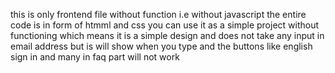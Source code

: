 this is only frontend file without function i.e without javascript 
the entire code is in form of htmml and css 
you can use it as a simple project without functioning which means it is a simple design and does not take any input 
in email address but is will show when you type 
and the buttons like english sign in and many in faq part will not work
